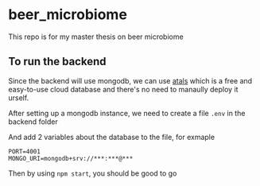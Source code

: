 # beer_microbiome
This repo is for my master thesis on beer microbiome

## To run the backend

Since the backend will use mongodb, we can use [atals](https://www.mongodb.com/atlas/database) which is a free and easy-to-use cloud database and there's no need to manaully deploy it urself.

After setting up a mongodb instance, we need to create a file `.env` in the backend folder

And add 2 variables about the database to the file, for exmaple

```
PORT=4001
MONGO_URI=mongodb+srv://***:***@***
```

Then by using `npm start`, you should be good to go

